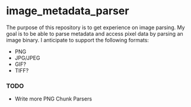 # image_metadata_parser

The purpose of this repository is to get experience on image parsing. My goal is to be able to parse metadata and access pixel data by parsing an image binary.
I anticipate to support the following formats:
- PNG
- JPG/JPEG
- GIF?
- TIFF?


### TODO
- Write more PNG Chunk Parsers
